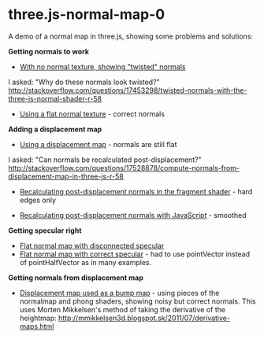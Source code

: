 three.js-normal-map-0
=====================

A demo of a normal map in three.js, showing some problems and solutions:

**Getting normals to work**

- [With no normal texture, showing "twisted" normals](http://meetar.github.io/three.js-normal-map-0/index0.html)

I asked: "Why do these normals look twisted?"
http://stackoverflow.com/questions/17453298/twisted-normals-with-the-three-js-normal-shader-r-58

- [Using a flat normal texture](http://meetar.github.io/three.js-normal-map-0/index2.html) - correct normals

**Adding a displacement map**
- [Using a displacement map](http://meetar.github.io/three.js-normal-map-0/index3.html) - normals are still flat

I asked: "Can normals be recalculated post-displacement?" http://stackoverflow.com/questions/17528878/compute-normals-from-displacement-map-in-three-js-r-58

- [Recalculating post-displacement normals in the fragment shader](http://meetar.github.io/three.js-normal-map-0/index6.html) - hard edges only

- [Recalculating post-displacement normals with JavaScript](http://meetar.github.io/three.js-normal-map-0/index14.html) - smoothed

**Getting specular right**

- [Flat normal map with disconnected specular](http://meetar.github.io/three.js-normal-map-0/spec01.html)
- [Flat normal map with correct specular](http://meetar.github.io/three.js-normal-map-0/spec02.html) - had to use pointVector instead of pointHalfVector as in many examples.

**Getting normals from displacement map**

- [Displacement map used as a bump map](http://meetar.github.io/three.js-normal-map-0/bump.html) - using pieces of the normalmap and phong shaders, showing noisy but correct normals. This uses Morten Mikkelsen's method of taking the derivative of the heightmap: http://mmikkelsen3d.blogspot.sk/2011/07/derivative-maps.html
